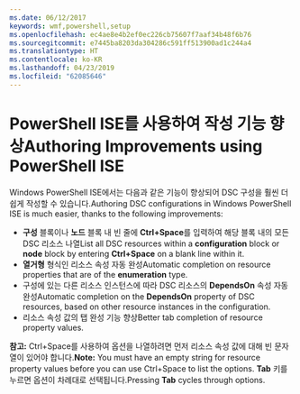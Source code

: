 ```yaml
---
ms.date: 06/12/2017
keywords: wmf,powershell,setup
ms.openlocfilehash: ec4ae8e4b2ef0ec226cb75607f7aaf34b48f6b76
ms.sourcegitcommit: e7445ba8203da304286c591ff513900ad1c244a4
ms.translationtype: HT
ms.contentlocale: ko-KR
ms.lasthandoff: 04/23/2019
ms.locfileid: "62085646"
---
```

# <a name="authoring-improvements-using-powershell-ise"></a><span data-ttu-id="92cea-102">PowerShell ISE를 사용하여 작성 기능 향상</span><span class="sxs-lookup"><span data-stu-id="92cea-102">Authoring Improvements using PowerShell ISE</span></span>

<span data-ttu-id="92cea-103">Windows PowerShell ISE에서는 다음과 같은 기능이 향상되어 DSC 구성을 훨씬 더 쉽게 작성할 수 있습니다.</span><span class="sxs-lookup"><span data-stu-id="92cea-103">Authoring DSC configurations in Windows PowerShell ISE is much easier, thanks to the following improvements:</span></span>

- <span data-ttu-id="92cea-104">**구성** 블록이나 **노드** 블록 내 빈 줄에 **Ctrl+Space**를 입력하여 해당 블록 내의 모든 DSC 리소스 나열</span><span class="sxs-lookup"><span data-stu-id="92cea-104">List all DSC resources within a **configuration** block or **node** block by entering **Ctrl+Space** on a blank line within it.</span></span>
- <span data-ttu-id="92cea-105">**열거형** 형식인 리소스 속성 자동 완성</span><span class="sxs-lookup"><span data-stu-id="92cea-105">Automatic completion on resource properties that are of the **enumeration** type.</span></span>
- <span data-ttu-id="92cea-106">구성에 있는 다른 리소스 인스턴스에 따라 DSC 리소스의 **DependsOn** 속성 자동 완성</span><span class="sxs-lookup"><span data-stu-id="92cea-106">Automatic completion on the **DependsOn** property of DSC resources, based on other resource instances in the configuration.</span></span>
- <span data-ttu-id="92cea-107">리소스 속성 값의 탭 완성 기능 향상</span><span class="sxs-lookup"><span data-stu-id="92cea-107">Better tab completion of resource property values.</span></span>

<span data-ttu-id="92cea-108">**참고:** Ctrl+Space를 사용하여 옵션을 나열하려면 먼저 리소스 속성 값에 대해 빈 문자열이 있어야 합니다.</span><span class="sxs-lookup"><span data-stu-id="92cea-108">**Note:** You must have an empty string for resource property values before you can use Ctrl+Space to list the options.</span></span> <span data-ttu-id="92cea-109">**Tab** 키를 누르면 옵션이 차례대로 선택됩니다.</span><span class="sxs-lookup"><span data-stu-id="92cea-109">Pressing **Tab** cycles through options.</span></span>

